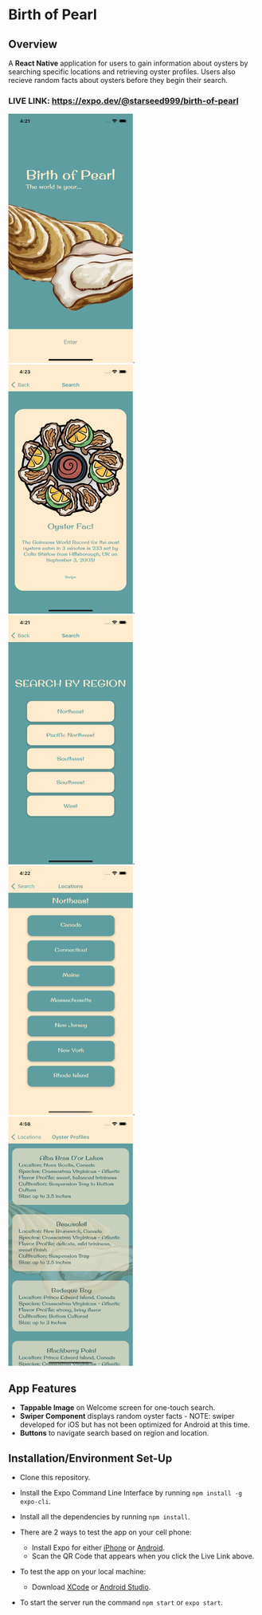 # Birth of Pearl
## Overview
A **React Native** application for users to gain information about oysters by searching specific locations and retrieving oyster profiles. Users also recieve random facts about oysters before they begin their search. 

### LIVE LINK: https://expo.dev/@starseed999/birth-of-pearl
<img src="/Images/Welcome.png" alt="Welcome" width="250" height="500">.  <img src="/Images/RandomFact.png" alt="Random Fact" width="250" height="500">.  <img src="/Images/RegionSearch.png" alt="Regional Search" width="250" height="500">.  <img src="/Images/LocationSearch.png" alt="Location Search" width="250" height="500">. <img src="/Images/Profile.png" alt="Oyster Profile" width="250" height="500">

## App Features

- **Tappable Image** on Welcome screen for one-touch search.
- **Swiper Component** displays random oyster facts  -  NOTE: swiper developed for iOS but has not been optimized for Android at this time.
- **Buttons** to navigate search based on region and location.

## Installation/Environment Set-Up

- Clone this repository.
- Install the Expo Command Line Interface by running `npm install -g expo-cli`.
- Install all the dependencies by running `npm install`.
- There are 2 ways to test the app on your cell phone:
  - Install Expo for either [iPhone](https://apps.apple.com/us/app/expo-client/id982107779) or [Android](https://play.google.com/store/apps/details?id=host.exp.exponent&hl=en&gl=US).
  - Scan the QR Code that appears when you click the Live Link above.

- To test the app on your local machine:
  - Download [XCode](https://apps.apple.com/us/app/xcode/id497799835?mt=12) or [Android Studio](https://developer.android.com/studio).

- To start the server run the command `npm start` or `expo start`.
